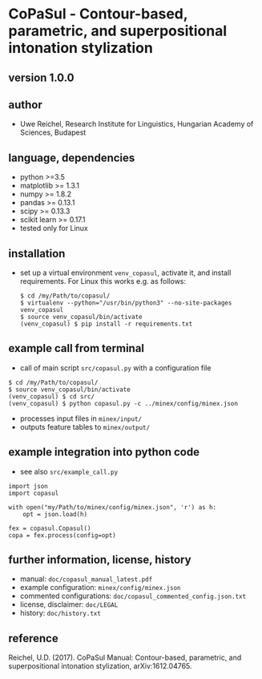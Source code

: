 # CoPaSul - Contour-based, parametric, and superpositional intonation stylization

## version 1.0.0

## author

* Uwe Reichel, Research Institute for Linguistics, Hungarian Academy of Sciences, Budapest

## language, dependencies

* python >=3.5
* matplotlib >= 1.3.1
* numpy >= 1.8.2
* pandas >= 0.13.1
* scipy >= 0.13.3
* scikit learn >= 0.17.1
* tested only for Linux

## installation

* set up a virtual environment `venv_copasul`, activate it, and install requirements. For Linux this works e.g. as follows:

    ```
    $ cd /my/Path/to/copasul/
    $ virtualenv --python="/usr/bin/python3" --no-site-packages venv_copasul
    $ source venv_copasul/bin/activate
    (venv_copasul) $ pip install -r requirements.txt
    ```

## example call from terminal

* call of main script `src/copasul.py` with a configuration file

```
$ cd /my/Path/to/copasul/
$ source venv_copasul/bin/activate
(venv_copasul) $ cd src/
(venv_copasul) $ python copasul.py -c ../minex/config/minex.json
```

* processes input files in `minex/input/`
* outputs feature tables to `minex/output/`

## example integration into python code

* see also `src/example_call.py`

```
import json
import copasul

with open("my/Path/to/minex/config/minex.json", 'r') as h:
    opt = json.load(h)

fex = copasul.Copasul()
copa = fex.process(config=opt)
```

## further information, license, history

* manual: `doc/copasul_manual_latest.pdf`
* example configuration: `minex/config/minex.json`
* commented configurations: `doc/copasul_commented_config.json.txt`
* license, disclaimer: `doc/LEGAL`
* history: `doc/history.txt`

## reference

Reichel, U.D. (2017). CoPaSul Manual: Contour-based, parametric, and superpositional intonation stylization, arXiv:1612.04765.


